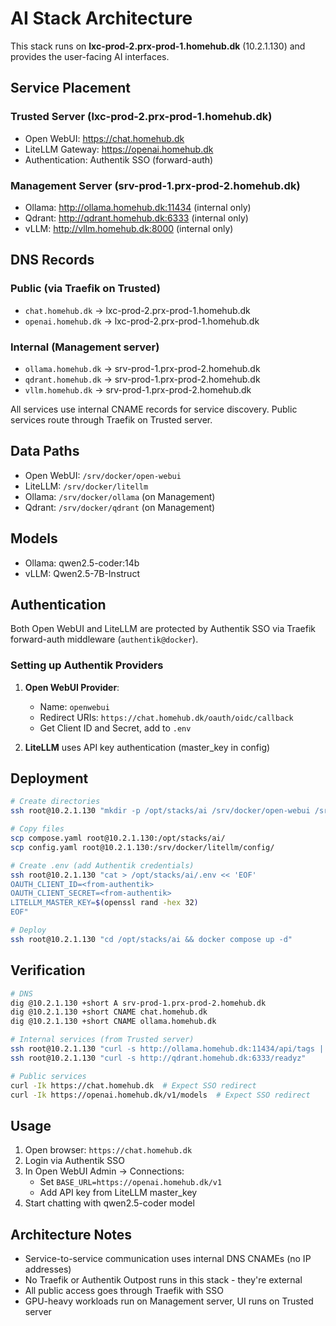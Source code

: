# AI Stack Architecture

This stack runs on **lxc-prod-2.prx-prod-1.homehub.dk** (10.2.1.130) and provides the user-facing AI interfaces.

## Service Placement

### Trusted Server (lxc-prod-2.prx-prod-1.homehub.dk)
- Open WebUI: https://chat.homehub.dk
- LiteLLM Gateway: https://openai.homehub.dk
- Authentication: Authentik SSO (forward-auth)

### Management Server (srv-prod-1.prx-prod-2.homehub.dk)
- Ollama: http://ollama.homehub.dk:11434 (internal only)
- Qdrant: http://qdrant.homehub.dk:6333 (internal only)
- vLLM: http://vllm.homehub.dk:8000 (internal only)

## DNS Records

### Public (via Traefik on Trusted)
- `chat.homehub.dk` → lxc-prod-2.prx-prod-1.homehub.dk
- `openai.homehub.dk` → lxc-prod-2.prx-prod-1.homehub.dk

### Internal (Management server)
- `ollama.homehub.dk` → srv-prod-1.prx-prod-2.homehub.dk
- `qdrant.homehub.dk` → srv-prod-1.prx-prod-2.homehub.dk
- `vllm.homehub.dk` → srv-prod-1.prx-prod-2.homehub.dk

All services use internal CNAME records for service discovery. Public services route through Traefik on Trusted server.

## Data Paths

- Open WebUI: `/srv/docker/open-webui`
- LiteLLM: `/srv/docker/litellm`
- Ollama: `/srv/docker/ollama` (on Management)
- Qdrant: `/srv/docker/qdrant` (on Management)

## Models

- Ollama: qwen2.5-coder:14b
- vLLM: Qwen2.5-7B-Instruct

## Authentication

Both Open WebUI and LiteLLM are protected by Authentik SSO via Traefik forward-auth middleware (`authentik@docker`).

### Setting up Authentik Providers

1. **Open WebUI Provider**:
   - Name: `openwebui`
   - Redirect URIs: `https://chat.homehub.dk/oauth/oidc/callback`
   - Get Client ID and Secret, add to `.env`

2. **LiteLLM** uses API key authentication (master_key in config)

## Deployment

```bash
# Create directories
ssh root@10.2.1.130 "mkdir -p /opt/stacks/ai /srv/docker/open-webui /srv/docker/litellm/config"

# Copy files
scp compose.yaml root@10.2.1.130:/opt/stacks/ai/
scp config.yaml root@10.2.1.130:/srv/docker/litellm/config/

# Create .env (add Authentik credentials)
ssh root@10.2.1.130 "cat > /opt/stacks/ai/.env << 'EOF'
OAUTH_CLIENT_ID=<from-authentik>
OAUTH_CLIENT_SECRET=<from-authentik>
LITELLM_MASTER_KEY=$(openssl rand -hex 32)
EOF"

# Deploy
ssh root@10.2.1.130 "cd /opt/stacks/ai && docker compose up -d"
```

## Verification

```bash
# DNS
dig @10.2.1.130 +short A srv-prod-1.prx-prod-2.homehub.dk
dig @10.2.1.130 +short CNAME chat.homehub.dk
dig @10.2.1.130 +short CNAME ollama.homehub.dk

# Internal services (from Trusted server)
ssh root@10.2.1.130 "curl -s http://ollama.homehub.dk:11434/api/tags | jq"
ssh root@10.2.1.130 "curl -s http://qdrant.homehub.dk:6333/readyz"

# Public services
curl -Ik https://chat.homehub.dk  # Expect SSO redirect
curl -Ik https://openai.homehub.dk/v1/models  # Expect SSO redirect
```

## Usage

1. Open browser: `https://chat.homehub.dk`
2. Login via Authentik SSO
3. In Open WebUI Admin → Connections:
   - Set `BASE_URL=https://openai.homehub.dk/v1`
   - Add API key from LiteLLM master_key
4. Start chatting with qwen2.5-coder model

## Architecture Notes

- Service-to-service communication uses internal DNS CNAMEs (no IP addresses)
- No Traefik or Authentik Outpost runs in this stack - they're external
- All public access goes through Traefik with SSO
- GPU-heavy workloads run on Management server, UI runs on Trusted server


